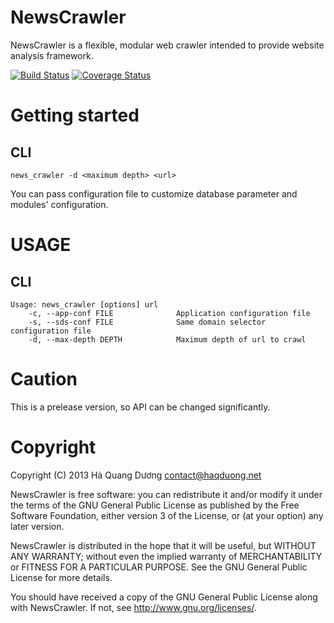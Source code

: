 NewsCrawler
===========
NewsCrawler is a flexible, modular web crawler intended to provide
website analysis framework.

[![Build Status](https://travis-ci.org/haqduong/news_crawler.png?branch=master)](https://travis-ci.org/haqduong/news_crawler)
[![Coverage Status](https://coveralls.io/repos/haqduong/news_crawler/badge.png?branch=master)](https://coveralls.io/r/haqduong/news_crawler?branch=master)

Getting started
===============
CLI
---
    news_crawler -d <maximum depth> <url>
You can pass configuration file to customize database parameter and
modules' configuration.

USAGE
=====
CLI
---
    Usage: news_crawler [options] url
        -c, --app-conf FILE              Application configuration file
        -s, --sds-conf FILE              Same domain selector configuration file
        -d, --max-depth DEPTH            Maximum depth of url to crawl


Caution
=======
This is a prelease version, so API can be changed significantly.

Copyright
=========
Copyright (C) 2013 Hà Quang Dương <contact@haqduong.net>

NewsCrawler is free software: you can redistribute it and/or modify
it under the terms of the GNU General Public License as published by
the Free Software Foundation, either version 3 of the License, or
(at your option) any later version.

NewsCrawler is distributed in the hope that it will be useful,
but WITHOUT ANY WARRANTY; without even the implied warranty of
MERCHANTABILITY or FITNESS FOR A PARTICULAR PURPOSE.  See the
GNU General Public License for more details.

You should have received a copy of the GNU General Public License
along with NewsCrawler.  If not, see <http://www.gnu.org/licenses/>.
